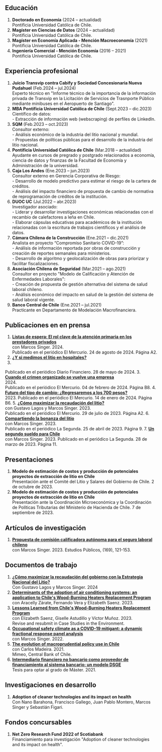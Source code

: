 ## Educación
1. **Doctorado en Economía** (2024 – actualidad)  
Pontificia Universidad Católica de Chile.
2. **Magíster en Ciencias de Datos** (2024 – actualidad)  
Pontificia Universidad Católica de Chile.
3. **Magíster en Economía Aplicada - Mención Macroeconomía** (2021)  
Pontificia Universidad Católica de Chile.
4. **Ingeniería Comercial - Mención Economía** (2016 – 2021)  
Pontificia Universidad Católica de Chile.

## Experiencia profesional
1. **Juicio Transvip contra Cabify y Sociedad Concesionaria Nueva Pudahuel** (Feb.2024 – jul.2024)  
Experto técnico en "Informe técnico de la importancia de la información privada de Transvip en la Licitación de Servicios de Trasnporte Público mediante minibuses en el Aeropuerto de Santiago".
2. **MBA Pontificia Universidad Católica de Chile** (Sept.2023 – dic.2023)  
Científico de datos:  
\- Extracción de información web (webscraping) de perfiles de LinkedIn.  
3. **SQM** (Feb.2023 – oct.2023)  
Consultor externo:  
\- Análisis económico de la industria del litio nacional y mundial.  
\- Propuestas de políticas públicas para el desarrollo de la industria del litio nacional. 
4. **Pontificia Universidad Católica de Chile** (Mar.2018 – actualidad)  
Ayudante en cursos de pregrado y postgrado relacionados a economía, ciencia de datos y finanzas de la Facultad de Economía y Administración de la universidad. 
5. **Caja Los Andes** (Ene.2023 – jun.2023)  
Consultor externo en Gerencia Corporativa de Riesgo:  
\- Desarrollo de modelo predictivo para estimar el riesgo de la cartera de créditos.  
\- Análisis del impacto financiero de propuesta de cambio de normativa de reprogramación de créditos de la institución. 
6. **DUOC UC** (Jul.2022 – abr.2023)  
Investigador asociado:  
\- Liderar y desarrollar investigaciones económicas relacionadas con el recambio de calefactores a leña en Chile.  
\- Elaborar cápsulas educativas para académicos de la institución relacionadas con la escritura de trabajos científicos y el análisis de datos. 
7. **Cámara Chilena de la Construcción** (Ene.2021 – dic.2021)  
Analista en proyecto “Compromiso Sanitario COVID-19”:  
\- Análisis de información reportada por obras de construcción y creación de reportes semanales para ministerios.  
\- Desarrollo de algoritmo y geolocalización de obras para priorizar y facilitar fiscalizaciones. 
8. **Asociación Chilena de Seguridad** (Mar.2021 – ago.2021)  
Consultor en proyecto "Modelo de Calificación y Atención de Enfermedades Laborales":  
\- Creación de propuesta de gestión alternativa del sistema de salud laboral chileno.  
\- Análisis económico del impacto en salud de la gestión del sistema de salud laboral vigente. 
9. **Banco Central de Chile** (Ene.2021 – jul.2021)  
Practicante en Departamento de Modelación Macrofinanciera. 

## Publicaciones en en prensa
1. [**Listas de espera: El rol clave de la atención primaria en los prestadores privados**](https://fco-olivares.github.io/nc/C_especialistas_EM.pdf)  
con Marcos Singer. 2024.  
Publicado en el periódico El Mercurio. 24 de agosto de 2024. Página A2.
2. [**¿Y si medimos el litio en hospitales?**](https://fco-olivares.github.io/nc/C_litiohospitales_DF.pdf)  
2024.  
Publicado en el periódico Diario Financiero. 28 de mayo de 2024.
3. [**Cuando el crimen organizado se vuelve una empresa**](https://fco-olivares.github.io/nc/C_crimenTM_EM.pdf)  
2024.  
Publicado en el periódico El Mercurio. 04 de febrero de 2024. Página B8.
4. [**Futuro del tipo de cambio: ¿Regresaremos a los 700 pesos?**](https://fco-olivares.github.io/nc/C_dolarTM_EM.pdf)  
2023. 
Publicado en el periódico El Mercurio. 14 de enero de 2024. Página B6.
5. [**¿Cómo maximizar la recaudación del litio?**](https://fco-olivares.github.io/nc/C_maxrecSQM_EM.pdf)  
con Gustavo Lagos y Marcos Singer. 2023.  
Publicado en el periódico El Mercurio. 29 de julio de 2023. Página A2.
6. [**Compartiendo la bonanza del litio**](https://fco-olivares.github.io/nc/C_cblSQM_LS.pdf)  
con Marcos Singer. 2023.  
Publicado en el periódico La Segunda. 25 de abril de 2023. Página 9.
7. [**Un segundo sueldo para Chile**](https://fco-olivares.github.io/nc/C_ssSQM_LS.pdf)  
con Marcos Singer. 2023. 
Publicado en el periódico La Segunda. 28 de marzo de 2023. Página 11.

## Presentaciones
1. **Modelo de estimación de costos y producción de potenciales proyectos de extracción de litio en Chile**  
Presentación ante el Comité del Litio y Salares del Gobierno de Chile. 2 de octubre de 2023.
2. **Modelo de estimación de costos y producción de potenciales proyectos de extracción de litio en Chile**  
Presentación ante la Coordinación Microeconómica y la Coordinación de Políticas Tributarias del Ministerio de Hacienda de Chile. 7 de septiembre de 2023.

## Artículos de investigación
1. [**Propuesta de comisión calificadora autónoma para el seguro laboral chileno**](https://doi.org/10.38178/07183089/2154220112)  
con Marcos Singer. 2023.
Estudios Públicos, (169), 121-153.

## Documentos de trabajo
1. [**¿Cómo maximizar la recaudación del gobierno con la Estrategia Nacional del Litio?**](https://fco-olivares.github.io/wp/laffer_lithium.pdf)    
Con Gustavo Lagos y Marcos Singer. 2024
2. [**Determinants of the adoption of air conditioning systems: an application to Chile's Wood-Burning Heaters Replacement Program**](https://fco-olivares.github.io/wp/adoption_acs.pdf)  
con Aracelly Zárate, Fernando Vera y Elizabeth Saenz. 2023.
3. [**Lessons Learned from Chile's Wood-Burning Heaters Replacement Program**](https://fco-olivares.github.io/wp/cs_heaters.pdf)  
con Elizabeth Saenz, Giselle Astudillo y Víctor Muñoz. 2023.  
Revise and resubmit in Case Studies in the Environment.
4. [**Occupational safety climate as a COVID-19 mitigant: a dynamic fractional response panel analysis**](https://fco-olivares.github.io/wp/sc_covid.pdf)  
con Marcos Singer. 2022.
5. [**The evolution of macroprudential policy use in Chile**](https://fco-olivares.github.io/ap/mp_chile.pdf)  
con Carlos Madeira. 2021.  
Mimeo, Central Bank of Chile.
6. [**Intermediario financiero no bancario como proveedor de financiamiento al sistema bancario: un modelo DSGE**](https://fco-olivares.github.io/ap/nbfi_dsge.pdf)  
Tesis para optar al grado de Máster. 2021.  

## Investigaciones en desarrollo
1. **Adoption of cleaner technologies and its impact on health**  
Con Nano Barahona, Francisco Gallego, Juan Pablo Montero, Marcos Singer y Sebastián Figari.

## Fondos concursables
1. **Net Zero Research Fund 2022 of Scotiabank**  
Financiamiento para investigación "Adoption of cleaner technologies and its impact on health".